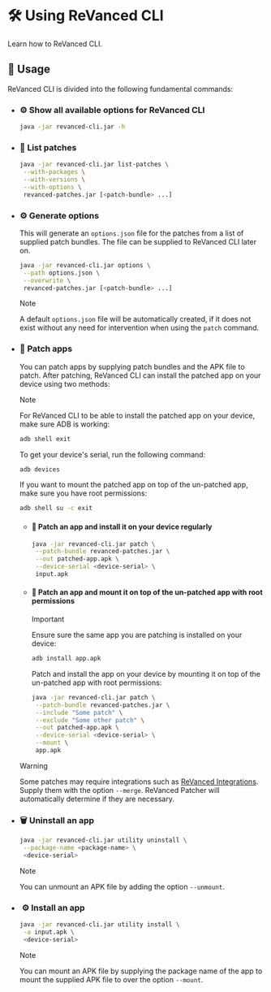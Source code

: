 # 🛠️ Using ReVanced CLI

Learn how to ReVanced CLI.

## 🔨 Usage

ReVanced CLI is divided into the following fundamental commands:

- ### ⚙️ Show all available options for ReVanced CLI

  ```bash
  java -jar revanced-cli.jar -h
  ```

- ### 📃 List patches

  ```bash
  java -jar revanced-cli.jar list-patches \
   --with-packages \
   --with-versions \
   --with-options \
   revanced-patches.jar [<patch-bundle> ...]
  ```

- ### ⚙️ Generate options

  This will generate an `options.json` file for the patches from a list of supplied patch bundles.
  The file can be supplied to ReVanced CLI later on.
 
  ```bash
  java -jar revanced-cli.jar options \
   --path options.json \
   --overwrite \
   revanced-patches.jar [<patch-bundle> ...]
  ```

  > [!NOTE]  
  > A default `options.json` file will be automatically created, if it does not exist 
  without any need for intervention when using the `patch` command.

- ### 💉 Patch apps

  You can patch apps by supplying patch bundles and the APK file to patch.
  After patching, ReVanced CLI can install the patched app on your device using two methods:

  > [!NOTE]  
  > For ReVanced CLI to be able to install the patched app on your device, make sure ADB is working:
  >
  > ```bash
  > adb shell exit
  > ```
  >
  > To get your device's serial, run the following command:
  >
  > ```bash
  > adb devices
  > ```
  >
  > If you want to mount the patched app on top of the un-patched app, make sure you have root permissions:
  >
  > ```bash
  > adb shell su -c exit
  > ```
  >

  - #### 👾 Patch an app and install it on your device regularly

    ```bash
    java -jar revanced-cli.jar patch \
     --patch-bundle revanced-patches.jar \
     --out patched-app.apk \
     --device-serial <device-serial> \
     input.apk
    ```

  - #### 👾 Patch an app and mount it on top of the un-patched app with root permissions
  
    > [!IMPORTANT]  
    > Ensure sure the same app you are patching is installed on your device:
    > 
    > ```bash
    > adb install app.apk
    > ```

    Patch and install the app on your device by mounting it on top of the un-patched app with root permissions:

    ```bash
    java -jar revanced-cli.jar patch \
     --patch-bundle revanced-patches.jar \
     --include "Some patch" \
     --exclude "Some other patch" \
     --out patched-app.apk \
     --device-serial <device-serial> \
     --mount \
     app.apk
    ```

  > [!WARNING]  
  > Some patches may require integrations
  > such as [ReVanced Integrations](https://github.com/revanced/revanced-integrations). 
  > Supply them with the option `--merge`. ReVanced Patcher will automatically determine if they are necessary.

- ### 🗑️ Uninstall an app

  ```bash
  java -jar revanced-cli.jar utility uninstall \
   --package-name <package-name> \
   <device-serial>
  ```

  > [!NOTE]  
  > You can unmount an APK file
  by adding the option `--unmount`.

- ### ️ ⚙️ Install an app

  ```bash
  java -jar revanced-cli.jar utility install \
   -a input.apk \
   <device-serial>
  ```

  > [!NOTE]  
  > You can mount an APK file 
  > by supplying the package name of the app to mount the supplied APK file to over the option `--mount`.

